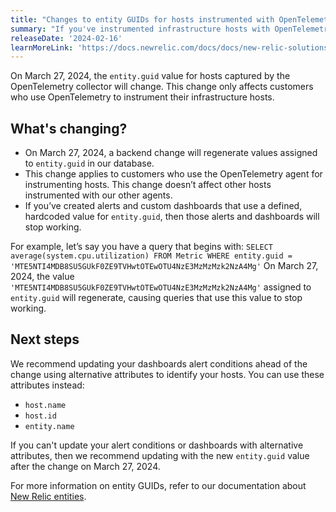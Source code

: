 ```yaml
---
title: "Changes to entity GUIDs for hosts instrumented with OpenTelemetry"
summary: "If you've instrumented infrastructure hosts with OpenTelemetry, you will need to update your host GUIDs to avoid breaking changes to your alerts and dashboards"
releaseDate: '2024-02-16'
learnMoreLink: 'https://docs.newrelic.com/docs/docs/new-relic-solutions/new-relic-one/core-concepts/what-entiy-new-relic'
---
```


On March 27, 2024, the `entity.guid` value for hosts captured by the OpenTelemetry collector will change. This change only affects customers who use OpenTelemetry to instrument their infrastructure hosts. 

## What's changing?

* On March 27, 2024, a backend change will regenerate values assigned to `entity.guid` in our database.
* This change applies to customers who use the OpenTelemetry agent for instrumenting hosts. This change doesn’t affect other hosts instrumented with our other agents.
* If you’ve created alerts and custom dashboards that use a defined, hardcoded value for `entity.guid`, then those alerts and dashboards will stop working.

For example, let’s say you have a query that begins with: `SELECT average(system.cpu.utilization) FROM Metric WHERE entity.guid = 'MTE5NTI4MDB8SU5GUkF0ZE9TVHwtOTEwOTU4NzE3MzMzMzk2NzA4Mg'` On March 27, 2024, the value `'MTE5NTI4MDB8SU5GUkF0ZE9TVHwtOTEwOTU4NzE3MzMzMzk2NzA4Mg'` assigned to `entity.guid` will regenerate, causing queries that use this value to stop working.

## Next steps

We recommend updating your dashboards alert conditions ahead of the change using alternative attributes to identify your hosts. You can use these attributes instead: 

* `host.name`
* `host.id` 
* `entity.name`

If you can't update your alert conditions or dashboards with alternative attributes, then we recommend updating with the new `entity.guid` value after the change on March 27, 2024.

For more information on entity GUIDs, refer to our documentation about [New Relic entities](/docs/new-relic-solutions/new-relic-one/core-concepts/what-entiy-new-relic). 
